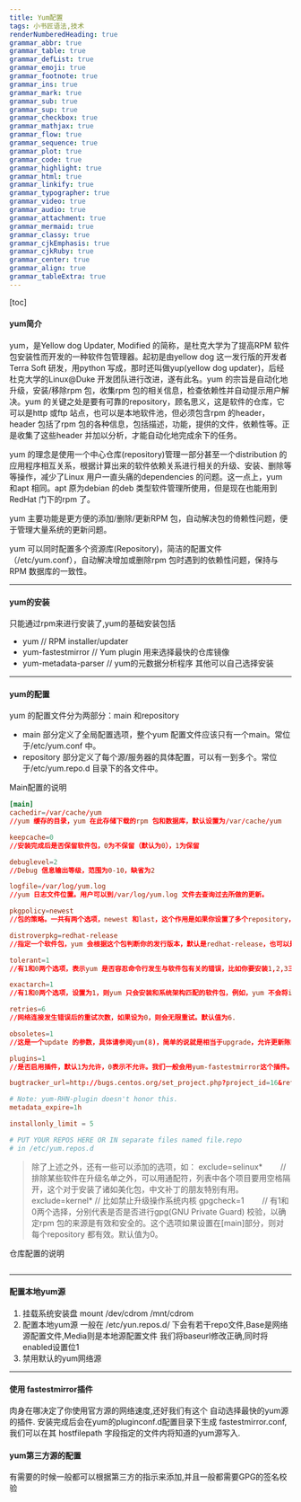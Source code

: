 ```yaml
---
title: Yum配置
tags: 小书匠语法,技术
renderNumberedHeading: true
grammar_abbr: true
grammar_table: true
grammar_defList: true
grammar_emoji: true
grammar_footnote: true
grammar_ins: true
grammar_mark: true
grammar_sub: true
grammar_sup: true
grammar_checkbox: true
grammar_mathjax: true
grammar_flow: true
grammar_sequence: true
grammar_plot: true
grammar_code: true
grammar_highlight: true
grammar_html: true
grammar_linkify: true
grammar_typographer: true
grammar_video: true
grammar_audio: true
grammar_attachment: true
grammar_mermaid: true
grammar_classy: true
grammar_cjkEmphasis: true
grammar_cjkRuby: true
grammar_center: true
grammar_align: true
grammar_tableExtra: true
---
```


[toc]

#### yum简介

yum，是Yellow dog Updater, Modified 的简称，是杜克大学为了提高RPM 软件包安装性而开发的一种软件包管理器。起初是由yellow dog 这一发行版的开发者Terra Soft 研发，用python 写成，那时还叫做yup(yellow dog updater)，后经杜克大学的Linux@Duke 开发团队进行改进，遂有此名。yum 的宗旨是自动化地升级，安装/移除rpm 包，收集rpm 包的相关信息，检查依赖性并自动提示用户解决。yum 的关键之处是要有可靠的repository，顾名思义，这是软件的仓库，它可以是http 或ftp 站点，也可以是本地软件池，但必须包含rpm 的header，header 包括了rpm 包的各种信息，包括描述，功能，提供的文件，依赖性等。正是收集了这些header 并加以分析，才能自动化地完成余下的任务。

yum 的理念是使用一个中心仓库(repository)管理一部分甚至一个distribution 的应用程序相互关系，根据计算出来的软件依赖关系进行相关的升级、安装、删除等等操作，减少了Linux 用户一直头痛的dependencies 的问题。这一点上，yum 和apt 相同。apt 原为debian 的deb 类型软件管理所使用，但是现在也能用到RedHat 门下的rpm 了。

yum 主要功能是更方便的添加/删除/更新RPM 包，自动解决包的倚赖性问题，便于管理大量系统的更新问题。

yum 可以同时配置多个资源库(Repository)，简洁的配置文件（/etc/yum.conf），自动解决增加或删除rpm 包时遇到的依赖性问题，保持与RPM 数据库的一致性。

-----------

#### yum的安装

只能通过rpm来进行安装了,yum的基础安装包括
- yum                                    // RPM installer/updater
- yum-fastestmirror              // Yum plugin 用来选择最快的仓库镜像
- yum-metadata-parser        // yum的元数据分析程序
其他可以自己选择安装

----------

#### yum的配置
yum 的配置文件分为两部分：main 和repository

*   main 部分定义了全局配置选项，整个yum 配置文件应该只有一个main。常位于/etc/yum.conf 中。
*   repository 部分定义了每个源/服务器的具体配置，可以有一到多个。常位于/etc/yum.repo.d 目录下的各文件中。

Main配置的说明

``` yum.main.conf
[main]
cachedir=/var/cache/yum
//yum 缓存的目录，yum 在此存储下载的rpm 包和数据库，默认设置为/var/cache/yum

keepcache=0
//安装完成后是否保留软件包，0为不保留（默认为0），1为保留

debuglevel=2
//Debug 信息输出等级，范围为0-10，缺省为2

logfile=/var/log/yum.log
//yum 日志文件位置。用户可以到/var/log/yum.log 文件去查询过去所做的更新。

pkgpolicy=newest
//包的策略。一共有两个选项，newest 和last，这个作用是如果你设置了多个repository，而同一软件在不同的repository 中同时存在，yum 应该安装哪一个，如果是newest，则yum 会安装最新的那个版本。如果是last，则yum 会将服务器id 以字母表排序，并选择最后的那个服务器上的软件安装。一般都是选newest。

distroverpkg=redhat-release
//指定一个软件包，yum 会根据这个包判断你的发行版本，默认是redhat-release，也可以是安装的任何针对自己发行版的rpm 包。

tolerant=1
//有1和0两个选项，表示yum 是否容忍命令行发生与软件包有关的错误，比如你要安装1,2,3三个包，而其中3此前已经安装了，如果你设为1,则yum 不会出现错误信息。默认是0。

exactarch=1
//有1和0两个选项，设置为1，则yum 只会安装和系统架构匹配的软件包，例如，yum 不会将i686的软件包安装在适合i386的系统中。默认为1。

retries=6
//网络连接发生错误后的重试次数，如果设为0，则会无限重试。默认值为6.

obsoletes=1
//这是一个update 的参数，具体请参阅yum(8)，简单的说就是相当于upgrade，允许更新陈旧的RPM包。

plugins=1
//是否启用插件，默认1为允许，0表示不允许。我们一般会用yum-fastestmirror这个插件。

bugtracker_url=http://bugs.centos.org/set_project.php?project_id=16&ref=http://bugs.centos.org/bug_report_page.php?category=yum

# Note: yum-RHN-plugin doesn't honor this.
metadata_expire=1h

installonly_limit = 5

# PUT YOUR REPOS HERE OR IN separate files named file.repo
# in /etc/yum.repos.d
```

> 除了上述之外，还有一些可以添加的选项，如：
exclude=selinux*　　
// 排除某些软件在升级名单之外，可以用通配符，列表中各个项目要用空格隔开，这个对于安装了诸如美化包，中文补丁的朋友特别有用。
exclude=kernel*
// 比如禁止升级操作系统内核
gpgcheck=1　　
// 有1和0两个选择，分别代表是否是否进行gpg(GNU Private Guard) 校验，以确定rpm 包的来源是有效和安全的。这个选项如果设置在[main]部分，则对每个repository 都有效。默认值为0。

仓库配置的说明

``` yum.repository.conf
```

------------

#### 配置本地yum源
1. 挂载系统安装盘
mount /dev/cdrom /mnt/cdrom
2. 配置本地yum源
一般在 /etc/yun.repos.d/ 下会有若干repo文件,Base是网络源配置文件,Media则是本地源配置文件
我们将baseurl修改正确,同时将enabled设置位1
3. 禁用默认的yum网络源

------------

#### 使用 fastestmirror插件

肉身在哪决定了你使用官方源的网络速度,还好我们有这个 自动选择最快的yum源 的插件.
安装完成后会在yum的pluginconf.d配置目录下生成 fastestmirror.conf,我们可以在其 hostfilepath 字段指定的文件内将知道的yum源写入.

#### yum第三方源的配置
有需要的时候一般都可以根据第三方的指示来添加,并且一般都需要GPG的签名校验